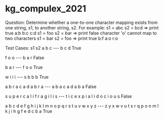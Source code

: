 # kg_compulex_2021

Question: Determine whether a one-to-one character mapping exists from one string, s1, to another string, s2.
For example: 
s1 = abc	s2 = bcd => print true a:b b:c c:d
s1 = foo	s2 = bar => print false character 'o' cannot map to two characters
s1 = bar	s2 = foo => print true b:f a:o r:o


Test Cases:
 s1         s2
a b c --- b c d
True

f o o --- b a r
False

b a r --- f o o
True

w i i i --- s b b b
True

a b r a c a d a b r a --- a b a c a d a b a
False

s u p e r c a l i f r a g i l i s --- t i c e x p i a l i d o c i o u s
False

a b c d e f g h i j k l m n o p q r s t u v w x y z --- z y x w v u t s r q p o n m l k j i h g f e d c b a
True
